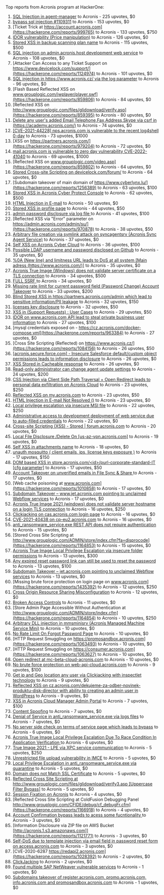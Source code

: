 Top reports from Acronis program at HackerOne:

1. [SQL Injection in agent-manager](https://hackerone.com/reports/962889) to Acronis - 225 upvotes, $0
2. [bypass sql injection #1109311](https://hackerone.com/reports/1224660) to Acronis - 153 upvotes, $0
3. [Ticket Trick at https://account.acronis.com](https://hackerone.com/reports/999765) to Acronis - 133 upvotes, $750
4. [IDOR vulnerability (Price manipulation)](https://hackerone.com/reports/1403176) to Acronis - 126 upvotes, $0
5. [Stored XSS in backup scanning plan name](https://hackerone.com/reports/961046) to Acronis - 115 upvotes, $500
6. [SQL injection on admin.acronis.host development web service](https://hackerone.com/reports/923020) to Acronis - 108 upvotes, $0
7. [Attacker Can Access to any Ticket Support on https://www.devicelock.com/support/](https://hackerone.com/reports/1124974) to Acronis - 101 upvotes, $0
8. [SQL injection in  https://www.acronis.cz/ via the log parameter](https://hackerone.com/reports/1109311) to Acronis - 96 upvotes, $0
9. [Flash Based Reflected XSS on www.grouplogic.com/jwplayer/player.swf](https://hackerone.com/reports/859806) to Acronis - 84 upvotes, $0
10. [Reflected XSS on http://www.grouplogic.com/files/glidownload/verify.asp](https://hackerone.com/reports/859395) to Acronis - 80 upvotes, $0
11. [Delete any user's added Email,Telephone,Fax,Address,Skype via csrf in (https://academy.acronis.com/)](https://hackerone.com/reports/709537) to Acronis - 74 upvotes, $0
12. [[CVE-2021-44228] nps.acronis.com is vulnerable to the recent log4shell 0-day](https://hackerone.com/reports/1425474) to Acronis - 73 upvotes, $1000
13. [XSS on https://partners.acronis.com/](https://hackerone.com/reports/979204) to Acronis - 72 upvotes, $0
14. [ mail.acronis.com is vulnerable to zero day vulnerability CVE-2022-41040](https://hackerone.com/reports/1719719) to Acronis - 69 upvotes, $1000
15. [Reflected XSS on www.grouplogic.com/video.asp](https://hackerone.com/reports/859802) to Acronis - 64 upvotes, $0
16. [Stored Cross-site Scripting on devicelock.com/forum/](https://hackerone.com/reports/1122513) to Acronis - 64 upvotes, $0
17. [Subdomain takeover of main domain of https://www.cyberlynx.lu/](https://hackerone.com/reports/1256389) to Acronis - 63 upvotes, $100
18. [Stored XSS in Acronis Cyber Protect Console](https://hackerone.com/reports/1064095) to Acronis - 62 upvotes, $500
19. [HTML Injection in E-mail](https://hackerone.com/reports/1536899) to Acronis - 50 upvotes, $0
20. [Stored XSS in profile page](https://hackerone.com/reports/1084183) to Acronis - 44 upvotes, $50
21. [admin password disclosure via log file ](https://hackerone.com/reports/1121972) to Acronis - 41 upvotes, $100
22. [Reflected XSS via "Error" parameter on https://admin.acronis.com/admin/su/](https://hackerone.com/reports/970878) to Acronis - 38 upvotes, $50
23. [Arbitrary file creation via symlink attack on syncagentsrv (Acronis Sync Agent Service)](https://hackerone.com/reports/945122) to Acronis - 37 upvotes, $0
24. [Self XSS on Acronis Cyber Cloud](https://hackerone.com/reports/957229) to Acronis - 36 upvotes, $100
25. [Possible LDAP username and password disclosed on Github](https://hackerone.com/reports/1004412) to Acronis - 35 upvotes, $0
26. [%0A (New line) and limitness URL leads to DoS at all system [Main adress (https://www.acronis.com/)]](https://hackerone.com/reports/1382448) to Acronis - 35 upvotes, $0
27. [Acronis True Image  (Windows) does not validate server certificate on a TLS connection](https://hackerone.com/reports/1056144) to Acronis - 34 upvotes, $500
28. [FULL SSRF ](https://hackerone.com/reports/1241149) to Acronis - 34 upvotes, $0
29. [Missing rate limit for current password field (Password Change) Account Takeover](https://hackerone.com/reports/827484) to Acronis - 33 upvotes, $200
30. [Blind Stored XSS in https://partners.acronis.com/admin which lead to sensitive information/PII leakage](https://hackerone.com/reports/1028820) to Acronis - 32 upvotes, $150
31. [licenses key disclosure](https://hackerone.com/reports/1079630) to Acronis - 32 upvotes, $50
32. [XSS in (Support Requests) : User Cases](https://hackerone.com/reports/961226) to Acronis - 29 upvotes, $50
33. [IDOR on www.acronis.com API lead to steal private business user information](https://hackerone.com/reports/1182465) to Acronis - 27 upvotes, $100
34. [mysql credentials exposed on - https://cz.acronis.com/docker-compose.yml](https://hackerone.com/reports/963384) to Acronis - 27 upvotes, $0
35. [Cross Site Scripting (Reflected) on https://www.acronis.cz/](https://hackerone.com/reports/1084156) to Acronis - 26 upvotes, $50
36. [[acronis.secure.force.com] - Insecure Salesforce default/custom object permissions leads to information disclosure](https://hackerone.com/reports/1023572) to Acronis - 26 upvotes, $0
37. [XSS Stored in Cacheable  response](https://hackerone.com/reports/1011093) to Acronis - 26 upvotes, $0
38. [Read-only administrator can change agent update settings](https://hackerone.com/reports/1538004) to Acronis - 24 upvotes, $200
39. [CSS Injection via Client Side Path Traversal + Open Redirect leads to personal data exfiltration on Acronis Cloud](https://hackerone.com/reports/1245165) to Acronis - 23 upvotes, $250
40. [Reflected XSS on my.acronis.com](https://hackerone.com/reports/1168962) to Acronis - 23 upvotes, $50
41. [HTML Injection in E-mail Not Resolved ()](https://hackerone.com/reports/1600720) to Acronis - 23 upvotes, $0
42. [Local privilege escalation via insecure MSI file](https://hackerone.com/reports/1071832) to Acronis - 22 upvotes, $250
43. [Administrative access to development deployment of web service due to auto-filled credentials](https://hackerone.com/reports/923022) to Acronis - 22 upvotes, $0
44. [Cross-site Scripting (XSS) - Stored | forum.acronis.com](https://hackerone.com/reports/1161241) to Acronis - 20 upvotes, $0
45. [Local File Disclosure /Delete On [us-az-vpn.acronis.com]](https://hackerone.com/reports/924407) to Acronis - 19 upvotes, $0
46. [Self XSS in attachments name](https://hackerone.com/reports/1536901) to Acronis - 18 upvotes, $0
47. [unauth mosquitto ( client emails, ips, license keys exposure )](https://hackerone.com/reports/1578574) to Acronis - 17 upvotes, $150
48. [DOM based XSS in store.acronis.com/\<id\>/purl-corporate-standard-IT [cfg parameter]](https://hackerone.com/reports/968690) to Acronis - 17 upvotes, $50
49. [ Account Takeover on unverified emails in File Sync & Share ](https://hackerone.com/reports/906790) to Acronis - 17 upvotes, $0
50. [Web cache poisoning at www.acronis.com](https://hackerone.com/reports/1010858) to Acronis - 17 upvotes, $0
51. [Subdomain Takeover – www.jet.acronis.com pointing to unclaimed Webflow services](https://hackerone.com/reports/953719) to Acronis - 17 upvotes, $0
52. [Acronis True Image 2021 (windows) does not validate server hostname on a login TLS connection](https://hackerone.com/reports/1070533) to Acronis - 16 upvotes, $250
53. [Clickjacking on cas.acronis.com login page](https://hackerone.com/reports/971234) to Acronis - 16 upvotes, $0
54. [CVE-2021-40438 on cp-eu2.acronis.com](https://hackerone.com/reports/1370731) to Acronis - 16 upvotes, $0
55. [anti_ransomware_service.exe REST API does not require authentication](https://hackerone.com/reports/858608) to Acronis - 15 upvotes, $0
56. [Stored Cross Site Scripting at http://www.grouplogic.com/ADMIN/store/index.cfm?fa=disprocode](https://hackerone.com/reports/1164853) to Acronis - 15 upvotes, $0
57. [Acronis True Image Local Privilege Escalation via insecure folder permissions](https://hackerone.com/reports/908162) to Acronis - 13 upvotes, $300
58. [Any expired reset password link can still be used to reset the password](https://hackerone.com/reports/1615790) to Acronis - 13 upvotes, $100
59. [Subdomain Takeover – jet.acronis.com pointing to unclaimed Webflow services](https://hackerone.com/reports/952166) to Acronis - 13 upvotes, $0
60. [Missing brute force protection on login page on www.acronis.com](https://hackerone.com/reports/1435392) to Acronis - 12 upvotes, $250
61. [Cross Origin Resource Sharing Misconfiguration](https://hackerone.com/reports/958459) to Acronis - 12 upvotes, $0
62. [Broken Access Controls](https://hackerone.com/reports/833735) to Acronis - 11 upvotes, $0
63. [Store Admin Page Accessible Without Authentication at http://www.grouplogic.com/ADMIN/store/index.cfm](https://hackerone.com/reports/1164854) to Acronis - 10 upvotes, $250
64. [Arbitrary DLL injection in mmsminisrv (Acronis Managed Machine Service Mini)](https://hackerone.com/reports/944735) to Acronis - 10 upvotes, $0
65. [No Rate Limit On Forgot Password Page](https://hackerone.com/reports/1245529) to Acronis - 10 upvotes, $0
66. [HTTP Request Smuggling on https://promosandbox.acronis.com](https://hackerone.com/reports/1063493) to Acronis - 10 upvotes, $0
67. [HTTP Request Smuggling on https://consumer.acronis.com](https://hackerone.com/reports/1063627) to Acronis - 10 upvotes, $0
68. [Open redirect at mc-beta-cloud-acronis.com](https://hackerone.com/reports/846389) to Acronis - 10 upvotes, $0
69. [No brute force protection on web-api-cloud.acronis.com](https://hackerone.com/reports/972045) to Acronis - 9 upvotes, $100
70. [Get ip and Geo location any user via Clickjacking with inspectlet technology](https://hackerone.com/reports/998555) to Acronis - 9 upvotes, $0
71. [Reflected XSS on cz.acronis.com/dekujeme-za-odber-novinek-produktu-disk-director with ability to creating an admin user in WordPress](https://hackerone.com/reports/935503) to Acronis - 9 upvotes, $0
72. [XSS in Acronis Cloud Manager Admin Portal](https://hackerone.com/reports/1388788) to Acronis - 7 upvotes, $100
73. [Content Spoofing](https://hackerone.com/reports/841630) to Acronis - 7 upvotes, $0
74. [Denial of Service in anti_ransomware_service.exe via logs files](https://hackerone.com/reports/858603) to Acronis - 7 upvotes, $0
75. [No server side check on terms of service page which leads to bypass](https://hackerone.com/reports/1338256) to Acronis - 6 upvotes, $0
76. [Acronis True Image Local Privilege Escalation Due To Race Condition In Application Verification ](https://hackerone.com/reports/1251464) to Acronis - 6 upvotes, $0
77. [True Image 2021 - LPE via XPC service communication](https://hackerone.com/reports/966494) to Acronis - 5 upvotes, $250
78. [Unrestricted file upload vulnerability in IMCE](https://hackerone.com/reports/1121317) to Acronis - 5 upvotes, $0
79. [Local Privilege Escalation in anti_ransomware_service.exe via quarantine](https://hackerone.com/reports/858598) to Acronis - 5 upvotes, $0
80. [Domain does not Match SSL Certificate](https://hackerone.com/reports/1341142) to Acronis - 5 upvotes, $0
81. [Reflected Cross Site Scripting at http://www.grouplogic.com/files/glidownload/verify3.asp [Uppercase Filter Bypass]](https://hackerone.com/reports/1167034) to Acronis - 5 upvotes, $0
82. [Session Fixation on Acronis](https://hackerone.com/reports/1486341) to Acronis - 4 upvotes, $0
83. [Reflected Cross Site Scripting at  ColdFusion Debugging Panel  http://www.grouplogic.com/CFIDE/debug/cf_debugFr.cfm](https://hackerone.com/reports/1166918) to Acronis - 4 upvotes, $0
84. [Account Confirmation bypass leads to acess some fucntionality ](https://hackerone.com/reports/1121132) to Acronis - 3 upvotes, $0
85. [Information Disclosure via ZIP file on AWS Bucket [http://acronis.1.s3.amazonaws.com]](https://hackerone.com/reports/1121771) to Acronis - 3 upvotes, $0
86. [Self-DoS due to template injection via email field in password reset form on access.acronis.com](https://hackerone.com/reports/1265344) to Acronis - 3 upvotes, $0
87. [CVE-2020-6287  https://redapi2.acronis.com](https://hackerone.com/reports/1028392) to Acronis - 2 upvotes, $0
88. [ClickJacking](https://hackerone.com/reports/947690) to Acronis - 2 upvotes, $0
89. [Found multiple SAP NetWeaver vulnerable services](https://hackerone.com/reports/1103212) to Acronis - 1 upvotes, $0
90. [Subdomains takeover of  register.acronis.com, promo.acronis.com, info.acronis.com and promosandbox.acronis.com](https://hackerone.com/reports/1018790) to Acronis - 1 upvotes, $0

